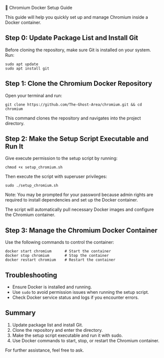 🚀 Chromium Docker Setup Guide

This guide will help you quickly set up and manage Chromium inside a Docker container.

Step 0: Update Package List and Install Git
-------------------------------------------
Before cloning the repository, make sure Git is installed on your system. Run:

    sudo apt update
    sudo apt install git

Step 1: Clone the Chromium Docker Repository
--------------------------------------------
Open your terminal and run:

    git clone https://github.com/The-Ghost-Area/chromium.git && cd chromium

This command clones the repository and navigates into the project directory.

Step 2: Make the Setup Script Executable and Run It
---------------------------------------------------
Give execute permission to the setup script by running:

    chmod +x setup_chromium.sh

Then execute the script with superuser privileges:

    sudo ./setup_chromium.sh

Note: You may be prompted for your password because admin rights are required to install dependencies and set up the Docker container.

The script will automatically pull necessary Docker images and configure the Chromium container.

Step 3: Manage the Chromium Docker Container
--------------------------------------------
Use the following commands to control the container:

    docker start chromium      # Start the container
    docker stop chromium       # Stop the container
    docker restart chromium    # Restart the container

Troubleshooting
---------------
- Ensure Docker is installed and running.
- Use `sudo` to avoid permission issues when running the setup script.
- Check Docker service status and logs if you encounter errors.

Summary
-------
1. Update package list and install Git.
2. Clone the repository and enter the directory.
3. Make the setup script executable and run it with sudo.
4. Use Docker commands to start, stop, or restart the Chromium container.

For further assistance, feel free to ask.

